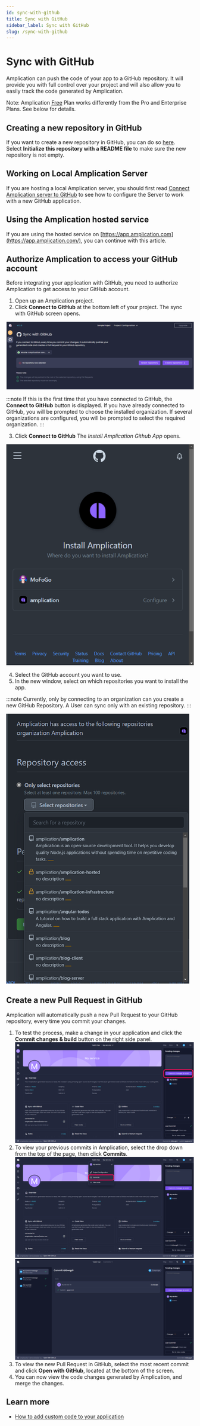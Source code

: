 ```yaml
---
id: sync-with-github
title: Sync with GitHub
sidebar_label: Sync with GitHub
slug: /sync-with-github
---
```


# Sync with GitHub


Amplication can push the code of your app to a GitHub repository. It will provide you with full control over your project and will also allow you to easily track the code generated by Amplication.

Note: Amplication [Free](https://www.notion.so/Docs-Enhanced-GitHub-Sync-1d39a40d39644b06a977821edc5728bf) Plan works differently from the Pro and Enterprise Plans. See below for details. 

## Creating a new repository in GitHub

If you want to create a new repository in GitHub, you can do so [here](https://github.com/new). Select **Initialize this repository with a README file** to make sure the new repository is not empty.

## Working on Local Amplication Server

If you are hosting a local Amplication server, you should first read [Connect Amplication server to GitHub](https://docs.amplication.com/running-amplication-platform/connect-server-to-github/) to see how to configure the Server to work with a new GitHub application.

## Using the Amplication hosted service

If you are using the hosted service on [https://app.amplication.com](https://app.amplication.com/), you can continue with this article.

## Authorize Amplication to access your GitHub account[](https://docs.amplication.com/sync-with-github/#authorize-amplication-to-access-your-github-account)

Before integrating your application with GitHub, you need to authorize Amplication to get access to your GitHub account.

1. Open up an Amplication project.
2. Click **Connect to GitHub** at the bottom left of your project. The sync with GitHub screen opens.

![](./assets/sync-with-github/sync-with-github.png)

:::note
If this is the first time that you have connected to GitHub, the **Connect to GitHub** button is displayed.
If you have already connected to GitHub, you will be prompted to choose the installed organization. If several organizations are configured, you will be prompted to select the required organization.
:::

3. Click **Connect to GitHub**
   The _Install Amplication Github App_ opens.

![](./assets/sync-with-github/install_amplication.png)

4. Select the GitHub account you want to use.
5. In the new window, select on which repositories you want to install the app.

:::note
Currently, only by connecting to an organization can you create a new GitHub Repository. A User can sync only with an existing repository.
:::

![](./assets/sync-with-github/Select-repository-2.png)

## Create a new Pull Request in GitHub

Amplication will automatically push a new Pull Request to your GitHub repository, every time you commit your changes.

1. To test the process, make a change in your application and click the **Commit changes & build** button on the right side panel.
   ![Amplication service dashboard with "Commit changes & build" button outlined.](./assets/sync-with-github/commit-changes-and-build.png)
2. To view your previous commits in Amplication, select the drop down from the top of the page, then click **Commits**.
   ![Amplication service dashboard with "Commits" button outlined.](./assets/sync-with-github/commits-dropdown.png)
   ![Amplication commits history.](./assets/sync-with-github/commits-history.png)
3. To view the new Pull Request in GitHub, select the most recent commit and click **Open with GitHub**, located at the bottom of the screen.
4. You can now view the code changes generated by Amplication, and merge the changes.

## Learn more

- [How to add custom code to your application](/how-to/custom-code)

